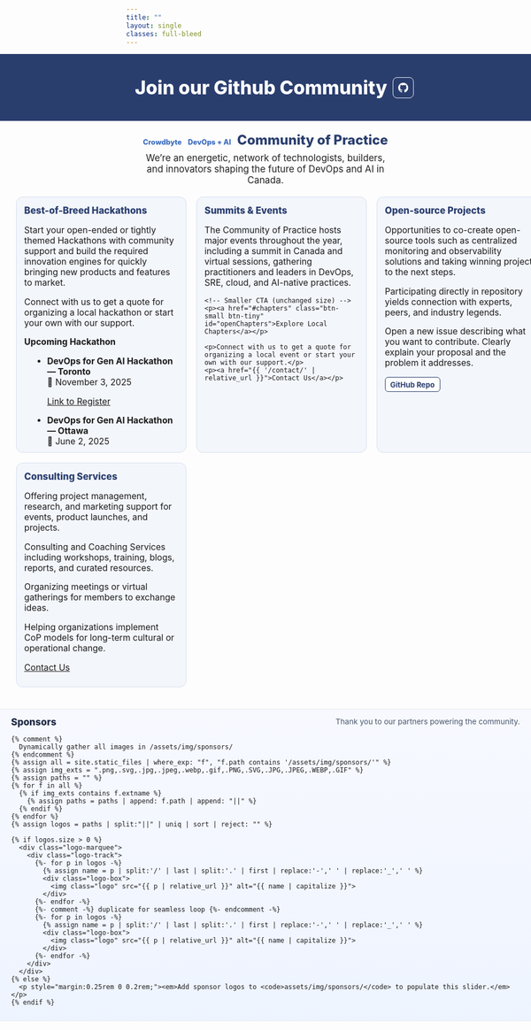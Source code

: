 ```yaml
---
title: ""
layout: single
classes: full-bleed
---
```

<!-- Inline fallback styles: guarantees hero + 4 columns now -->
<style>
/* ===== FORCE FULL-WIDTH (works regardless of theme wrappers) ===== */
.page.full-bleed .page__title{ display:none !important; }

/* Make hero and grid span the entire viewport width */
.hero-band,
.grid4 {
  margin-left: calc(50% - 50vw) !important;
  margin-right: calc(50% - 50vw) !important;
  width: 100vw !important;
}

/* Content padding at the edges so cards don’t touch the browser edge */
.grid4 {
  padding-left: clamp(16px, 3vw, 32px);
  padding-right: clamp(16px, 3vw, 32px);
  display: grid;
  grid-template-columns: repeat(auto-fit, minmax(260px, 1fr)); /* fluid by device */
  gap: 18px;
  margin-top: 1rem;
  margin-bottom: 2rem;
}
@media (max-width: 360px){
  .grid4 { grid-template-columns: 1fr; }
}

/* Keep subhead/tagline readable but allow wider than the old 980px cap */
.subhead{
  text-align:center; margin:1.25rem auto .25rem; font-weight:800;
  font-size:clamp(1.2rem,2.5vw,1.5rem); color:#2a3e6e;
}
.tagline{
  text-align:center; font-size:1.05rem; color:#222;
  margin:.5rem auto 1.25rem;
  padding-left: clamp(16px, 3vw, 32px);
  padding-right: clamp(16px, 3vw, 32px);
  max-width: none; /* don't constrain */
}
/* Center the page title */
.page__title {
  text-align: center !important;
  margin-left: auto;
  margin-right: auto;
}

/* Hero look */
.hero-band{ background:#2a3e6e; color:#fff; text-align:center; padding:2.5rem 1rem; }
.hero-band h1{ margin:0; font-size:clamp(1.8rem,3.5vw,2.4rem); font-weight:800; }

/* Cards */
.card{
  background:#f3f6fb; border-radius:12px; padding:14px 14px 10px;
  border:1px solid #d7dfef; min-height:320px;
}
.card h3{ margin:0 0 8px; color:#2a3e6e; font-weight:800; font-size:1.05rem; }
.card p, .card li{ font-size:.98rem; }
.card ul{ margin:0 0 0 1.1rem; }

/* Badges / section titles */
.badge{
  display:inline-block; background:#2a3e6e; color:#fff; padding:2px 8px;
  border-radius:999px; font-size:.8rem; margin-right:6px;
}
.section-title{ font-size:1.05rem; margin-top:.5rem; font-weight:700; }

/* Footer note */
.footer-note{ text-align:center; font-size:.9rem; color:#666; margin:1.5rem 0 .75rem; }

/* Make "Crowdbyte  DevOps + AI" look like plain blue text (no pill) */
.subhead .badge {
  background: transparent !important;
  color: #3b6bbd !important;
  padding: 0 !important;
  border-radius: 0 !important;
  font-weight: 800;
  text-decoration: none;
}

/* Optional: make the section headers use the same blue as the screenshot */
.page .page__inner-wrap .page__content .card h3 {
  color: #3b6bbd;
  font-weight: 800;
}

/* Calendar emoji before marked dates */
.cal::before,
time.cal::before{
  content: "📅 ";
  letter-spacing: 0;
  vertical-align: baseline;
}

/* Simple, smaller button (used by Chapters + GitHub Repo) */
.btn-small{
  display:inline-block;
  padding:.38rem .7rem;
  border:1px solid #2a3e6e;
  border-radius:8px;
  background:#fff;
  color:#2a3e6e !important;
  font-weight:700;
  font-size:.9rem;
  text-decoration:none;
  box-shadow:none;
}
.btn-small:hover{
  background:#f5f8ff;
  border-color:#3b6bbd;
  color:#3b6bbd !important;
}
.btn-small:focus{
  outline:2px solid #99b3e6;
  outline-offset:2px;
}
/* Even smaller variant */
.btn-small.btn-tiny{
  padding:.28rem .55rem;     /* tighter */
  font-size:.82rem;          /* smaller text */
  border-radius:6px;         /* slightly squarer */
}

/* ===== FULL-SCREEN CHAPTERS OVERLAY ===== */
#chaptersOverlay{
  position:fixed; inset:0; background:rgba(8,13,26,.65);
  display:none; z-index:9999;
}
#chaptersOverlay[aria-hidden="false"]{ display:block; }
.ch-panel{
  position:relative; margin:4vh auto; max-width:1200px;
  background:#ffffff; border-radius:18px; overflow:hidden;
  box-shadow:0 20px 60px rgba(0,0,0,.35);
}
.ch-top{
  background:linear-gradient(135deg,#2f5597 0%,#2874c7 60%,#7fb0f0 100%);
  color:#fff; padding:18px 18px;
  display:flex; gap:12px; align-items:center; justify-content:space-between; flex-wrap:wrap;
}
.ch-top h2{ margin:0; font-weight:800; font-size:clamp(1.1rem,2.2vw,1.4rem); }
.ch-actions{ display:flex; gap:10px; align-items:center; }
.ch-search{
  padding:.55rem .7rem; border-radius:10px; border:none;
  min-width:220px; font-size:.95rem;
}
.ch-close{
  background:rgba(255,255,255,.14); color:#fff; border:none; border-radius:10px;
  padding:.5rem .75rem; font-weight:800; cursor:pointer;
}
.ch-close:hover{ background:rgba(255,255,255,.25); }

/* grid of chapter cards */
.ch-grid{
  display:grid; grid-template-columns: repeat(auto-fit, minmax(240px, 1fr));
  gap:16px; padding:16px;
}
.ch-card{
  background:#f6f8fb; border:1px solid #e6ecf8; border-radius:14px;
  padding:12px; display:flex; flex-direction:column; gap:10px;
  box-shadow:0 8px 30px rgba(2,24,71,.06);
}
.ch-city{ margin:0; color:#1f2a44; font-weight:800; font-size:1rem; }
.ch-blurb{ margin:0; color:#334155; font-size:.92rem; line-height:1.3; }
.ch-btn{
  align-self:flex-start; display:inline-block; padding:.5rem .75rem;
  border-radius:999px; background:#2f5597; color:#fff !important; text-decoration:none;
  font-weight:800; font-size:.9rem; box-shadow:0 6px 18px rgba(47,85,151,.22)
}
.ch-btn:hover{ background:#2874c7; text-decoration:none; }

/* ===== COMPACT SPONSORS SLIDER (home page, UNIFORM tiles) ===== */
.sponsors-band-home{
  width: 100vw;
  margin-left: calc(50% - 50vw);
  margin-right: calc(50% - 50vw);
  background: linear-gradient(180deg, #f7f9ff 0%, #eef4ff 100%);
  border-top: 1px solid rgba(0,0,0,.06);
  border-bottom: 1px solid rgba(0,0,0,.06);
  padding: clamp(8px, 1.6vw, 12px) 0;   /* compact height */
  margin-top: clamp(28px, 4vw, 60px);   /* push it lower on the page */
}
.sponsors-inner{
  max-width: 1200px;
  margin: 0 auto;
  padding: 0 clamp(12px, 3vw, 20px);
}
.sponsors-head{
  display:flex; align-items:center; justify-content:space-between;
  gap:10px; margin-bottom: clamp(6px, 1vw, 10px);
}
.sponsors-title{
  margin:0; font-weight:800; font-size: clamp(14px, 1.8vw, 18px); color:#1f2a44;
}
.sponsors-note{ margin:0; font-size:.85rem; color:#475569; }

.logo-marquee{ position:relative; overflow:hidden; }
.logo-track{
  display:flex; align-items:center;
  gap: clamp(18px, 3vw, 28px); /* or 36px on events page if you had that */
  will-change: transform;
  animation: sponsors-marquee-rtl 26s linear infinite;
}
.logo-track:hover{ animation-play-state: paused; }
@keyframes sponsors-marquee-rtl{
  from{ transform: translateX(0); }
  to  { transform: translateX(-50%); }
}

/* UNIFORM TILES for every logo (same sizing as Events & Resources) */
/* UNIFORM (BIGGER) TILES for every logo */
.logo-box{
  flex: 0 0 auto;
  width: clamp(100px, 12vw, 140px);
  height: clamp(34px, 5vw, 48px);
  display:flex; align-items:center; justify-content:center;
  background: transparent;
  border-radius: 6px;
  padding: 2px;
}

/* Images fit inside the tile without cropping */
.logo{
  max-width: 100%;
  max-height: 100%;
  width: auto; height: auto;
  object-fit: contain;
  filter:saturate(.98) contrast(1.05);
  opacity:.95; transition:transform .2s ease, opacity .2s ease, filter .2s ease;
}
.logo:hover{ transform: translateY(-1px) scale(1.03); opacity:1; filter:none; }
.logo-track{
  display:flex; align-items:center;
  gap: clamp(22px, 3.2vw, 36px);  /* was 18–28/36px */
  will-change: transform;
  animation: sponsors-marquee-rtl 26s linear infinite;
}
@media (prefers-reduced-motion: reduce){ .logo-track{ animation:none; } }
@media (max-width:480px){ .sponsors-note{ display:none; } }

/* ====== NEW: Hero inline layout + icon-only GitHub button ====== */
.hero-band-inner{
  max-width: 1200px;
  margin: 0 auto;
  display: flex;
  align-items: center;
  justify-content: center;
  gap: 10px;                 /* snug spacing between H1 and icon */
  flex-wrap: wrap;           /* stacks nicely on small screens */
}
/* Force white icon regardless of theme link colors */
.hero-band .btn-hero--icon,
.hero-band .btn-hero--icon:link,
.hero-band .btn-hero--icon:visited{
  color:#fff !important;
  border-color: rgba(255,255,255,.9) !important;
}
.btn-hero--icon{
  display:inline-flex; align-items:center; justify-content:center;
  width:36px; height:36px;   /* small button; change to 32px if you want tinier */
  border-radius:8px;
  background:transparent;
  border:1px solid rgba(255,255,255,.7);
  color:#fff !important;     /* SVG inherits this color */
  box-shadow:none; text-decoration:none;
}
.btn-hero--icon:hover{ background:rgba(255,255,255,.1); }
.btn-hero--icon:focus{ outline:2px solid #99b3e6; outline-offset:2px; }
.btn-hero--icon svg{ width:18px; height:18px; display:block; }
</style>

<div class="hero-band">
  <div class="hero-band-inner">
    <h1 style="margin:0">Join our Github Community</h1>
    <a class="btn-hero--icon"
       href="https://github.com/CanadaDevOpsCommunity2025"
       target="_blank" rel="noopener noreferrer"
       aria-label="Open the CanadaDevOpsCommunity2025 GitHub organization">
      <!-- GitHub mark forced to white -->
      <svg viewBox="0 0 16 16" aria-hidden="true" focusable="false">
        <path fill="#fff" d="M8 0C3.58 0 0 3.58 0 8c0 3.54 2.29 6.53 5.47 7.59.4.07.55-.17.55-.38
        0-.19-.01-.82-.01-1.49-2.01.37-2.53-.49-2.69-.94-.09-.23-.48-.94-.82-1.13
        -.28-.15-.68-.52-.01-.53.63-.01 1.08.58 1.23.82.72 1.21 1.87.87 2.33.66.07
        -.52.28-.87.51-1.07-1.78-.2-3.64-.89-3.64-3.95 0-.87.31-1.59.82-2.15-.08
        -.2-.36-1.01.08-2.11 0 0 .67-.21 2.2.82A7.68 7.68 0 0 1 8 3.87c.68.003 1.37.09
        2.01.26 1.53-1.03 2.2-.82 2.2-.82.44 1.1.16 1.91.08 2.11.51.56.82 1.27.82
        2.15 0 3.07-1.87 3.75-3.65 3.95.29.25.54.73.54 1.48 0 1.07-.01 1.93-.01
        2.19 0 .21.15.46.55.38A8.01 8.01 0 0 0 16 8c0-4.42-3.58-8-8-8z"/>
      </svg>
    </a>
  </div>
</div>

<p class="subhead">
  <span class="badge">Crowdbyte</span> <span class="badge">DevOps + AI</span> Community of Practice
</p>

<p class="tagline">
  We’re an energetic, network of technologists, builders, and innovators shaping the future of DevOps and AI in Canada.
</p>

<div class="grid4">
  <div class="card">
    <h3>Best-of-Breed Hackathons</h3>
    <p>Start your open-ended or tightly themed Hackathons with community support and build the required innovation engines for quickly bringing new products and features to market.</p>
    <p>Connect with us to get a quote for organizing a local hackathon or start your own with our support.</p>
    <p class="section-title">Upcoming Hackathon</p>
    <ul>
      <li><strong>DevOps for Gen AI Hackathon — Toronto</strong><br><span class="cal">November 3, 2025</span></li>
      <p><a href="https://www.eventbrite.ca/e/devops-for-genai-hackathon-tickets-1407877793379" target="_blank" rel="noopener noreferrer">Link to Register</a></p>
      <li><strong>DevOps for Gen AI Hackathon — Ottawa</strong><br><span class="cal">June 2, 2025</span></li>
    </ul>
  </div>

  <div class="card">
    <h3>Summits &amp; Events</h3>
    <p>The Community of Practice hosts major events throughout the year, including a summit in Canada and virtual sessions, gathering practitioners and leaders in DevOps, SRE, cloud, and AI-native practices.</p>

    <!-- Smaller CTA (unchanged size) -->
    <p><a href="#chapters" class="btn-small btn-tiny" id="openChapters">Explore Local Chapters</a></p>

    <p>Connect with us to get a quote for organizing a local event or start your own with our support.</p>
    <p><a href="{{ '/contact/' | relative_url }}">Contact Us</a></p>
  </div>

  <div class="card">
    <h3>Open-source Projects</h3>
    <p>Opportunities to co-create open-source tools such as centralized monitoring and observability solutions and taking winning projects to the next steps.</p>
    <p>Participating directly in repository yields connection with experts, peers, and industry legends.</p>
    <p>Open a new issue describing what you want to contribute. Clearly explain your proposal and the problem it addresses.</p>
    <!-- smaller GitHub Repo button -->
    <p><a class="btn-small btn-tiny" href="https://github.com/CanadaDevOpsCommunity2025" target="_blank" rel="noopener">GitHub Repo</a></p>
  </div>

  <div class="card">
    <h3>Consulting Services</h3>
    <p>Offering project management, research, and marketing support for events, product launches, and projects.</p>
    <p>Consulting and Coaching Services including workshops, training, blogs, reports, and curated resources.</p>
    <p>Organizing meetings or virtual gatherings for members to exchange ideas.</p>
    <p>Helping organizations implement CoP models for long-term cultural or operational change.</p>
    <p><a href="{{ '/contact/' | relative_url }}">Contact Us</a></p>
  </div>
</div>

<!-- ===== COMPACT SPONSORS SLIDER (dynamic, full-bleed, uniform tiles) ===== -->
<div class="sponsors-band-home" aria-label="Sponsors">
  <div class="sponsors-inner">
    <div class="sponsors-head">
      <h3 class="sponsors-title">Sponsors</h3>
      <p class="sponsors-note">Thank you to our partners powering the community.</p>
    </div>

    {% comment %}
      Dynamically gather all images in /assets/img/sponsors/
    {% endcomment %}
    {% assign all = site.static_files | where_exp: "f", "f.path contains '/assets/img/sponsors/'" %}
    {% assign img_exts = ".png,.svg,.jpg,.jpeg,.webp,.gif,.PNG,.SVG,.JPG,.JPEG,.WEBP,.GIF" %}
    {% assign paths = "" %}
    {% for f in all %}
      {% if img_exts contains f.extname %}
        {% assign paths = paths | append: f.path | append: "||" %}
      {% endif %}
    {% endfor %}
    {% assign logos = paths | split:"||" | uniq | sort | reject: "" %}

    {% if logos.size > 0 %}
      <div class="logo-marquee">
        <div class="logo-track">
          {%- for p in logos -%}
            {% assign name = p | split:'/' | last | split:'.' | first | replace:'-',' ' | replace:'_',' ' %}
            <div class="logo-box">
              <img class="logo" src="{{ p | relative_url }}" alt="{{ name | capitalize }}">
            </div>
          {%- endfor -%}
          {%- comment -%} duplicate for seamless loop {%- endcomment -%}
          {%- for p in logos -%}
            {% assign name = p | split:'/' | last | split:'.' | first | replace:'-',' ' | replace:'_',' ' %}
            <div class="logo-box">
              <img class="logo" src="{{ p | relative_url }}" alt="{{ name | capitalize }}">
            </div>
          {%- endfor -%}
        </div>
      </div>
    {% else %}
      <p style="margin:0.25rem 0 0.2rem;"><em>Add sponsor logos to <code>assets/img/sponsors/</code> to populate this slider.</em></p>
    {% endif %}
  </div>
</div>

<!-- ===== FULL-SCREEN OVERLAY: Chapters ===== -->
<div id="chaptersOverlay" aria-hidden="true" role="dialog" aria-label="Local chapters">
  <div class="ch-panel">
    <div class="ch-top">
      <h2>Join a Local Chapter</h2>
      <div class="ch-actions">
        <input id="chSearch" class="ch-search" type="search" placeholder="Filter by city or province…" aria-label="Filter chapters"/>
        <button class="ch-close" id="closeChapters" aria-label="Close chapters panel">Close ✕</button>
      </div>
    </div>

    <div class="ch-grid" id="chGrid">
      <!-- Ottawa -->
      <article class="ch-card" data-city="Ottawa ON Ontario">
        <h3 class="ch-city">Ottawa, ON</h3>
        <p class="ch-blurb">Ottawa DevOps &amp; DataOps Collaboration Community</p>
        <a class="ch-btn" href="https://www.meetup.com/ottawa-devops-dataops-collaboration-community" target="_blank" rel="noopener">Open Meetup</a>
      </article>

      <!-- Toronto -->
      <article class="ch-card" data-city="Toronto ON Ontario">
        <h3 class="ch-city">Toronto, ON</h3>
        <p class="ch-blurb">Canada DevOps Community of Practice — Toronto Chapter</p>
        <a class="ch-btn" href="https://www.meetup.com/canada-devops-community-of-practice-toronto-chapter" target="_blank" rel="noopener">Open Meetup</a>
      </article>

      <!-- Edmonton -->
      <article class="ch-card" data-city="Edmonton AB Alberta">
        <h3 class="ch-city">Edmonton, AB</h3>
        <p class="ch-blurb">Canada DevOps Community of Practice — Edmonton Chapter</p>
        <a class="ch-btn" href="https://www.meetup.com/canada-devops-community-of-practice-edmonton-chapter/" target="_blank" rel="noopener">Open Meetup</a>
      </article>

      <!-- Atlantic -->
      <article class="ch-card" data-city="Atlantic Provinces NS NB PE NL">
        <h3 class="ch-city">Atlantic Provinces</h3>
        <p class="ch-blurb">Community of Practice — DevOps &amp; DataOps (Atlantic)</p>
        <a class="ch-btn" href="https://www.meetup.com/community-of-practice-devops-dataops-atlantic-provinces/" target="_blank" rel="noopener">Open Meetup</a>
      </article>

      <!-- Montréal -->
      <article class="ch-card" data-city="Montreal Montréal QC Quebec Québec">
        <h3 class="ch-city">Montréal, QC</h3>
        <p class="ch-blurb">Community of Practice — DevOps &amp; DataOps (Montréal)</p>
        <a class="ch-btn" href="https://www.meetup.com/community-of-practice-devops-dataops-montreal-chapter/" target="_blank" rel="noopener">Open Meetup</a>
      </article>
    </div>
  </div>
</div>

<script>
(function(){
  const overlay = document.getElementById('chaptersOverlay');
  const openBtn = document.getElementById('openChapters');
  const closeBtn = document.getElementById('closeChapters');
  const search = document.getElementById('chSearch');
  const cards = Array.from(document.querySelectorAll('#chGrid .ch-card'));

  function openOverlay(e){
    if(e) e.preventDefault();
    overlay.setAttribute('aria-hidden','false');
    if (search) search.focus();
    document.documentElement.style.overflow='hidden';
  }
  function closeOverlay(){
    overlay.setAttribute('aria-hidden','true');
    document.documentElement.style.overflow='';
    if (openBtn) openBtn.focus();
  }
  function filter(){
    const q = (search && search.value || '').toLowerCase();
    cards.forEach(card=>{
      const hay = (card.dataset.city + ' ' + card.textContent).toLowerCase();
      card.style.display = hay.includes(q) ? '' : 'none';
    });
  }
  if (openBtn) openBtn.addEventListener('click', openOverlay);
  if (closeBtn) closeBtn.addEventListener('click', closeOverlay);
  if (overlay) overlay.addEventListener('click', (e)=>{ if(e.target===overlay) closeOverlay(); });
  document.addEventListener('keydown', (e)=>{ if(e.key==='Escape' && overlay.getAttribute('aria-hidden')==='false') closeOverlay(); });
  if (search) search.addEventListener('input', filter);
})();
</script>
